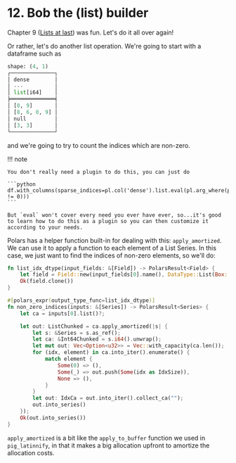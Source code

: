 # 12. Bob the (list) builder

Chapter 9 ([Lists at last]) was fun. Let's do it all over again!

Or rather, let's do another list operation. We're going to start with
a dataframe such as

```python
shape: (4, 1)
┌──────────────┐
│ dense        │
│ ---          │
│ list[i64]    │
╞══════════════╡
│ [0, 9]       │
│ [8, 6, 0, 9] │
│ null         │
│ [3, 3]       │
└──────────────┘
```
and we're going to try to count the indices which are non-zero.

!!! note

    You don't really need a plugin to do this, you can just do

    ```python
    df.with_columns(sparse_indices=pl.col('dense').list.eval(pl.arg_where(pl.element() != 0)))
    ```

    But `eval` won't cover every need you ever have ever, so...it's good
    to learn how to do this as a plugin so you can then customize it according to your needs.

Polars has a helper function built-in for dealing with this: `apply_amortized`. We can use it to apply
a function to each element of a List Series. In this case, we just want to find the indices of non-zero
elements, so we'll do:

```rust
fn list_idx_dtype(input_fields: &[Field]) -> PolarsResult<Field> {
    let field = Field::new(input_fields[0].name(), DataType::List(Box::new(IDX_DTYPE)));
    Ok(field.clone())
}

#[polars_expr(output_type_func=list_idx_dtype)]
fn non_zero_indices(inputs: &[Series]) -> PolarsResult<Series> {
    let ca = inputs[0].list()?;

    let out: ListChunked = ca.apply_amortized(|s| {
        let s: &Series = s.as_ref();
        let ca: &Int64Chunked = s.i64().unwrap();
        let mut out: Vec<Option<u32>> = Vec::with_capacity(ca.len());
        for (idx, element) in ca.into_iter().enumerate() {
            match element {
                Some(0) => (),
                Some(_) => out.push(Some(idx as IdxSize)),
                None => (),
            }
        }
        let out: IdxCa = out.into_iter().collect_ca("");
        out.into_series()
    });
    Ok(out.into_series())
}
```
`apply_amortized` is a bit like the `apply_to_buffer` function we used in `pig_latinnify`,
in that it makes a big allocation upfront to amortize the allocation costs.

  [Lists at last]: ../lists/